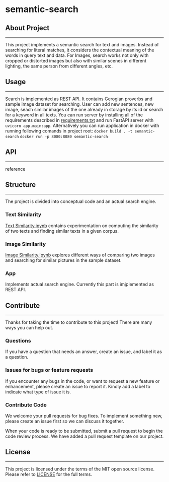 # semantic-search

## About Project
---

This project implements a semantic search for text and images. Instead of searching for literal matches, it considers the contextual meaning of the words in query text and data. For Images, search works not only with cropped or distorted images but also with similar scenes in different lighting, the same person from different angles, etc.

## Usage
---

Search is implemented as REST API. It contains Gerogian proverbs and sample image dataset for searching. User can add new sentences, new image, seach similar images of the one already in storage by its id or search for a keyword in all texts.
You can run server by installing all of the requirements described in [requirements.txt](https://github.com/Supernova-PulsarAIGeorgia/semantic-search/blob/main/requirements.txt) and run FastAPI server with ```uvicorn app.main:app```. Alternatively you can run application in docker with running following comands in project root:
```docker build . -t semantic-search```
```docker run -p 8080:8080 semantic-search```

## API
---
reference

## Structure
---
The project is divided into conceptual code and an actual search engine.

### Text Similarity
[Text Similarity.ipynb]() contains experimentation on computing the similarity of two texts and finding similar texts in a given corpus.

### Image Similarity
[Image Similarity.ipynb]() explores different ways of comparing two images and searching for similar pictures in the sample dataset.

### App
Implements actual search engine. Currently this part is imjplemented as REST API. 

## Contribute
---
Thanks for taking the time to contribute to this project! There are many ways you can help out.

### Questions
If you have a question that needs an answer, create an issue, and label it as a question.

### Issues for bugs or feature requests
If you encounter any bugs in the code, or want to request a new feature or enhancement, please create an issue to report it. Kindly add a label to indicate what type of issue it is.

### Contribute Code
We welcome your pull requests for bug fixes. To implement something new, please create an issue first so we can discuss it together.

When your code is ready to be submitted, submit a pull request to begin the code review process. We have added a pull request template on our project.


## License
---
This project is licensed under the terms of the MIT open source license. Please refer to [LICENSE](https://github.com/Supernova-PulsarAIGeorgia/semantic-search/blob/main/LICENSE) for the full terms.
